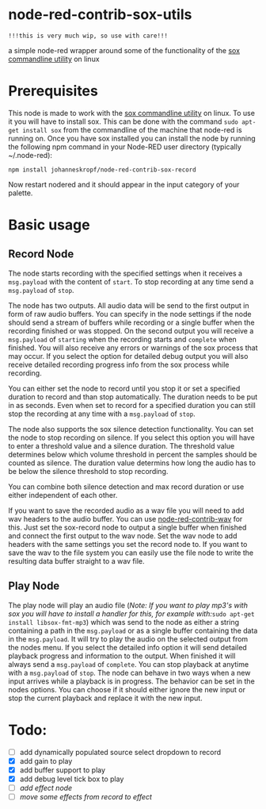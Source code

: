 # node-red-contrib-sox-utils

```
!!!this is very much wip, so use with care!!!
```

a simple node-red wrapper around some of the functionality of the [sox commandline utility](http://sox.sourceforge.net/) on linux

# Prerequisites

This node is made to work with the [sox commandline utility](http://sox.sourceforge.net/) on linux. To use it you will have to install sox. This can be done with the command `sudo apt-get install sox` from the commandline of the machine that node-red is running on.
Once you have sox installed you can install the node by running the following npm command in your Node-RED user directory (typically ~/.node-red):
```
npm install johanneskropf/node-red-contrib-sox-record
```
Now restart nodered and it should appear in the input category of your palette.

# Basic usage

## Record Node

The node starts recording with the specified settings when it receives a `msg.payload` with the content of `start`.
To stop recording at any time send a `msg.payload` of `stop`.

The node has two outputs.
All audio data will be send to the first output in form of raw audio buffers. You can specify in the node settings if the node should send a stream of buffers while recording or a single buffer when the recording finished or was stopped.
On the second output you will receive a `msg.payload` of `starting` when the recording starts and `complete` when finished. You will also receive any errors or warnings of the sox process that may occur.
If you select the option for detailed debug output you will also receive detailed recording progress info from the sox process while recording.

You can either set the node to record until you stop it or set a specified duration to record and than stop automatically. The duration needs to be put in as seconds. Even when set to record for a specified duration you can still stop the recording at any time with a `msg.payload` of `stop`.

The node also supports the sox silence detection functionality. You can set the node to stop recording on silence. If you select this option you will have to enter a threshold value and a silence duration. The threshold value determines below which volume threshold in percent the samples should be counted as silence. The duration value determins how long the audio has to be below the silence threshold to stop recording.

You can combine both silence detection and max record duration or use either independent of each other.

If you want to save the recorded audio as a wav file you will need to add wav headers to the audio buffer. You can use [node-red-contrib-wav](https://github.com/bartbutenaers/node-red-contrib-wav) for this. Just set the sox-record node to output a single buffer when finished and connect the first output to the wav node. Set the wav node to add headers with the same settings you set the record node to. If you want to save the wav to the file system you can easily use the file node to write the resulting data buffer straight to a wav file.

## Play Node

The play node will play an audio file (*Note: If you want to play mp3's with sox you will have to install a handler for this, for example with:*`sudo apt-get install libsox-fmt-mp3`) which was send to the node as either a string containing a path in the `msg.payload` or as a single buffer containing the data in the `msg.payload`. It will try to play the audio on the selected output from the nodes menu. If you select the detailed info option it will send detailed playback progress and information to the output. When finished it will always send a `msg.payload` of `complete`.
You can stop playback at anytime with a `msg.payload` of `stop`.
The node can behave in two ways when a new input arrives while a playback is in progress. The behavior can be set in the nodes options. You can choose if it should either ignore the new input or stop the current playback and replace it with the new input.

# Todo:
- [ ] add dynamically populated source select dropdown to record
- [x] add gain to play
- [x] add buffer support to play
- [x] add debug level tick box to play
- [ ] *add effect node*
- [ ] *move some effects from record to effect*
